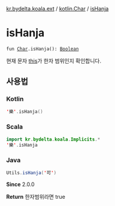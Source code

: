 [kr.bydelta.koala.ext](../index.md) / [kotlin.Char](index.md) / [isHanja](./is-hanja.md)

# isHanja

`fun `[`Char`](https://kotlinlang.org/api/latest/jvm/stdlib/kotlin/-char/index.html)`.isHanja(): `[`Boolean`](https://kotlinlang.org/api/latest/jvm/stdlib/kotlin/-boolean/index.html)

현재 문자 [this](is-hanja/-this-.md)가 한자 범위인지 확인합니다.

## 사용법

### Kotlin

``` kotlin
'樂'.isHanja()
```

### Scala

``` kotlin
import kr.bydelta.koala.Implicits.*
'樂'.isHanja
```

### Java

``` java
Utils.isHanja('可')
```

**Since**
2.0.0

**Return**
한자범위라면 true

